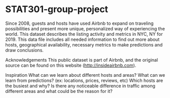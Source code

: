 # STAT301-group-project
Since 2008, guests and hosts have used Airbnb to expand on traveling possibilities and present more unique, personalized way of experiencing the world. This dataset describes the listing activity and metrics in NYC, NY for 2019.
This data file includes all needed information to find out more about hosts, geographical availability, necessary metrics to make predictions and draw conclusions.

Acknowledgements
This public dataset is part of Airbnb, and the original source can be found on this website (http://insideairbnb.com).

Inspiration
What can we learn about different hosts and areas?
What can we learn from predictions? (ex: locations, prices, reviews, etc)
Which hosts are the busiest and why?
Is there any noticeable difference in traffic among different areas and what could be the reason for it?
